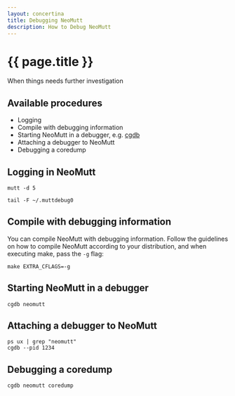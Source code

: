 ```yaml
---
layout: concertina
title: Debugging NeoMutt
description: How to Debug NeoMutt
---
```


# {{ page.title }}

When things needs further investigation

## Available procedures

- Logging
- Compile with debugging information
- Starting NeoMutt in a debugger, e.g. [cgdb](https://cgdb.github.io/)
- Attaching a debugger to NeoMutt
- Debugging a coredump

## Logging in NeoMutt

```
mutt -d 5
```

```
tail -F ~/.muttdebug0
```

## Compile with debugging information

You can compile NeoMutt with debugging information.
Follow the guidelines on how to compile NeoMutt according to your distribution, and when executing make, pass the `-g` flag:

```shell
make EXTRA_CFLAGS=-g
```

## Starting NeoMutt in a debugger

```
cgdb neomutt
```

## Attaching a debugger to NeoMutt

```
ps ux | grep "neomutt"
cgdb --pid 1234
```

## Debugging a coredump

```
cgdb neomutt coredump
```


